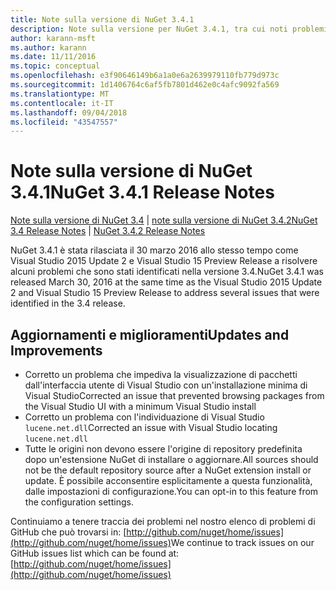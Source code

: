 ```yaml
---
title: Note sulla versione di NuGet 3.4.1
description: Note sulla versione per NuGet 3.4.1, tra cui noti problemi, correzioni di bug, funzionalità aggiunte e dcr.
author: karann-msft
ms.author: karann
ms.date: 11/11/2016
ms.topic: conceptual
ms.openlocfilehash: e3f90646149b6a1a0e6a2639979110fb779d973c
ms.sourcegitcommit: 1d1406764c6af5fb7801d462e0c4afc9092fa569
ms.translationtype: MT
ms.contentlocale: it-IT
ms.lasthandoff: 09/04/2018
ms.locfileid: "43547557"
---
```

# <a name="nuget-341-release-notes"></a><span data-ttu-id="5c0ee-103">Note sulla versione di NuGet 3.4.1</span><span class="sxs-lookup"><span data-stu-id="5c0ee-103">NuGet 3.4.1 Release Notes</span></span>

<span data-ttu-id="5c0ee-104">[Note sulla versione di NuGet 3.4](../release-notes/nuget-3.4.md) | [note sulla versione di NuGet 3.4.2](../release-notes/nuget-3.4.2.md)</span><span class="sxs-lookup"><span data-stu-id="5c0ee-104">[NuGet 3.4 Release Notes](../release-notes/nuget-3.4.md) | [NuGet 3.4.2 Release Notes](../release-notes/nuget-3.4.2.md)</span></span>

<span data-ttu-id="5c0ee-105">NuGet 3.4.1 è stata rilasciata il 30 marzo 2016 allo stesso tempo come Visual Studio 2015 Update 2 e Visual Studio 15 Preview Release a risolvere alcuni problemi che sono stati identificati nella versione 3.4.</span><span class="sxs-lookup"><span data-stu-id="5c0ee-105">NuGet 3.4.1 was released March 30, 2016 at the same time as the Visual Studio 2015 Update 2 and Visual Studio 15 Preview Release to address several issues that were identified in the 3.4 release.</span></span>

## <a name="updates-and-improvements"></a><span data-ttu-id="5c0ee-106">Aggiornamenti e miglioramenti</span><span class="sxs-lookup"><span data-stu-id="5c0ee-106">Updates and Improvements</span></span>

* <span data-ttu-id="5c0ee-107">Corretto un problema che impediva la visualizzazione di pacchetti dall'interfaccia utente di Visual Studio con un'installazione minima di Visual Studio</span><span class="sxs-lookup"><span data-stu-id="5c0ee-107">Corrected an issue that prevented browsing packages from the Visual Studio UI with a minimum Visual Studio install</span></span>
* <span data-ttu-id="5c0ee-108">Corretto un problema con l'individuazione di Visual Studio `lucene.net.dll`</span><span class="sxs-lookup"><span data-stu-id="5c0ee-108">Corrected an issue with Visual Studio locating `lucene.net.dll`</span></span>
* <span data-ttu-id="5c0ee-109">Tutte le origini non devono essere l'origine di repository predefinita dopo un'estensione NuGet di installare o aggiornare.</span><span class="sxs-lookup"><span data-stu-id="5c0ee-109">All sources should not be the default repository source after a NuGet extension install or update.</span></span>  <span data-ttu-id="5c0ee-110">È possibile acconsentire esplicitamente a questa funzionalità, dalle impostazioni di configurazione.</span><span class="sxs-lookup"><span data-stu-id="5c0ee-110">You can opt-in to this feature from the configuration settings.</span></span>

<span data-ttu-id="5c0ee-111">Continuiamo a tenere traccia dei problemi nel nostro elenco di problemi di GitHub che può trovarsi in: [http://github.com/nuget/home/issues](http://github.com/nuget/home/issues)</span><span class="sxs-lookup"><span data-stu-id="5c0ee-111">We continue to track issues on our GitHub issues list which can be found at: [http://github.com/nuget/home/issues](http://github.com/nuget/home/issues)</span></span>